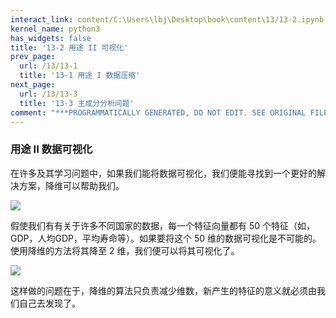 ```yaml
---
interact_link: content/C:\Users\lbj\Desktop\book\content\13/13-2.ipynb
kernel_name: python3
has_widgets: false
title: '13-2 用途 II 可视化'
prev_page:
  url: /13/13-1
  title: '13-1 用途 I 数据压缩'
next_page:
  url: /13/13-3
  title: '13-3 主成分分析问题'
comment: "***PROGRAMMATICALLY GENERATED, DO NOT EDIT. SEE ORIGINAL FILES IN /content***"
---
```


### 用途 II 数据可视化

在许多及其学习问题中，如果我们能将数据可视化，我们便能寻找到一个更好的解决方案，降维可以帮助我们。 

![](https://i.loli.net/2018/12/02/5c02c88aa57d3.png)
 
假使我们有有关于许多不同国家的数据，每一个特征向量都有 50 个特征（如，GDP，人均GDP，平均寿命等）。如果要将这个 50 维的数据可视化是不可能的。使用降维的方法将其降至 2 维，我们便可以将其可视化了。 

![](https://i.loli.net/2018/12/02/5c02c8b6393a5.png)
 
这样做的问题在于，降维的算法只负责减少维数，新产生的特征的意义就必须由我们自己去发现了。
